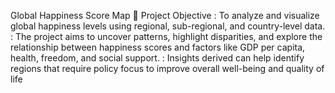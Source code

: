 Global Happiness Score Map
🎯 Project Objective : To analyze and visualize global happiness levels using regional, sub-regional, and country-level data. 
                      : The project aims to uncover patterns, highlight disparities, and explore the relationship between happiness scores and factors like GDP per capita, health, freedom, and social support. 
                      : Insights derived can help identify regions that require policy focus to improve overall well-being and quality of life

